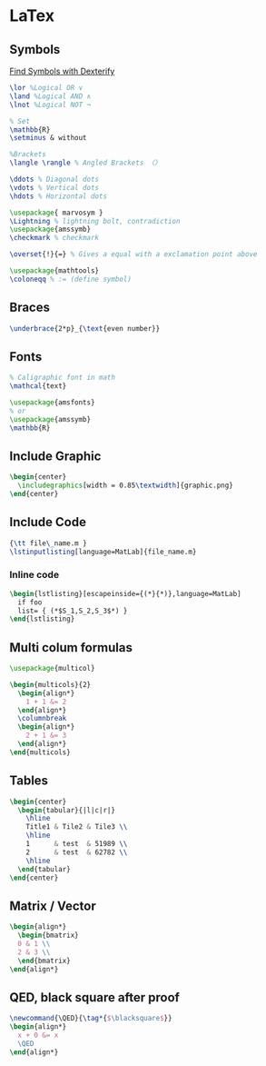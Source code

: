 # LaTex

## Symbols

[Find Symbols with Dexterify](http://detexify.kirelabs.org/classify.html)

```latex
\lor %Logical OR ∨
\land %Logical AND ∧
\lnot %Logical NOT ¬

% Set
\mathbb{R}
\setminus & without 

%Brackets
\langle \rangle % Angled Brackets 〈〉

\ddots % Diagonal dots
\vdots % Vertical dots
\hdots % Horizontal dots

\usepackage{ marvosym }
\Lightning % lightning bolt, contradiction
\usepackage{amssymb}
\checkmark % checkmark

\overset{!}{=} % Gives a equal with a exclamation point above

\usepackage{mathtools}
\coloneqq % := (define symbol) 
```

## Braces

```latex
\underbrace{2*p}_{\text{even number}}
```

## Fonts

```latex
% Caligraphic font in math
\mathcal{text}

\usepackage{amsfonts} 
% or 
\usepackage{amssymb}
\mathbb{R}
```

## Include Graphic

```latex
\begin{center}
  \includegraphics[width = 0.85\textwidth]{graphic.png}
\end{center}
```

## Include Code

```latex
{\tt file\_name.m }
\lstinputlisting[language=MatLab]{file_name.m}
```

### Inline code 
```latex
\begin{lstlisting}[escapeinside={(*}{*)},language=MatLab]
  if foo
  list= { (*$S_1,S_2,S_3$*) }
\end{lstlisting}
```

## Multi colum formulas

```latex
\usepackage{multicol}

\begin{multicols}{2}
  \begin{align*}
    1 + 1 &= 2
  \end{align*}
  \columnbreak
  \begin{align*}
    2 + 1 &= 3
  \end{align*}
\end{multicols}
```

## Tables

```latex
\begin{center}
  \begin{tabular}{|l|c|r|}
    \hline
    Title1 & Tile2 & Tile3 \\
    \hline
    1      & test  & 51989 \\
    2      & test  & 62782 \\
    \hline
  \end{tabular}
\end{center}
```

## Matrix / Vector

```latex
\begin{align*}
  \begin{bmatrix}
  0 & 1 \\
  2 & 3 \\
  \end{bmatrix}
\end{align*}
```

## QED, black square after proof
```latex
\newcommand{\QED}{\tag*{$\blacksquare$}}
\begin{align*}
  x + 0 &= x
  \QED
\end{align*}
```

